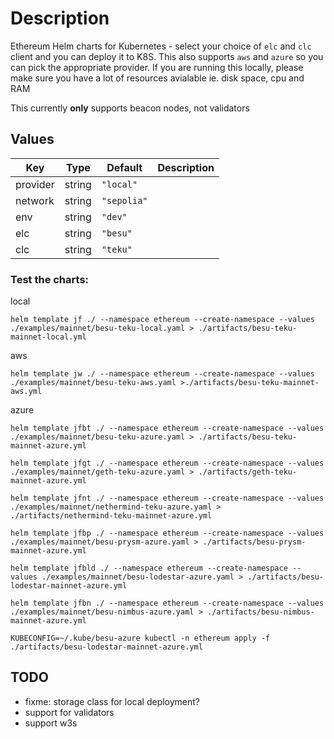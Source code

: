 # Description

Ethereum Helm charts for Kubernetes - select your choice of `elc` and `clc` client and you can deploy it to K8S. This also supports `aws` and `azure` so you can pick the appropriate provider. If you are running this locally, please make sure you have a lot of resources avialable ie. disk space, cpu and RAM

This currently **only** supports beacon nodes, not validators

## Values

| Key      | Type   | Default     | Description |
|----------|--------|-------------|-------------|
| provider | string | `"local"`   |             |
| network  | string | `"sepolia"` |             |
| env      | string | `"dev"`     |             |
| elc      | string | `"besu"`    |             |
| clc      | string | `"teku"`    |             |



### Test the charts:
local
```
helm template jf ./ --namespace ethereum --create-namespace --values ./examples/mainnet/besu-teku-local.yaml > ./artifacts/besu-teku-mainnet-local.yml
```
aws
```
helm template jw ./ --namespace ethereum --create-namespace --values ./examples/mainnet/besu-teku-aws.yaml >./artifacts/besu-teku-mainnet-aws.yml
```
azure
```
helm template jfbt ./ --namespace ethereum --create-namespace --values ./examples/mainnet/besu-teku-azure.yaml > ./artifacts/besu-teku-mainnet-azure.yml

helm template jfgt ./ --namespace ethereum --create-namespace --values ./examples/mainnet/geth-teku-azure.yaml > ./artifacts/geth-teku-mainnet-azure.yml

helm template jfnt ./ --namespace ethereum --create-namespace --values ./examples/mainnet/nethermind-teku-azure.yaml > ./artifacts/nethermind-teku-mainnet-azure.yml

helm template jfbp ./ --namespace ethereum --create-namespace --values ./examples/mainnet/besu-prysm-azure.yaml > ./artifacts/besu-prysm-mainnet-azure.yml

helm template jfbld ./ --namespace ethereum --create-namespace --values ./examples/mainnet/besu-lodestar-azure.yaml > ./artifacts/besu-lodestar-mainnet-azure.yml

helm template jfbn ./ --namespace ethereum --create-namespace --values ./examples/mainnet/besu-nimbus-azure.yaml > ./artifacts/besu-nimbus-mainnet-azure.yml

KUBECONFIG=~/.kube/besu-azure kubectl -n ethereum apply -f ./artifacts/besu-lodestar-mainnet-azure.yml
```

## TODO
- fixme: storage class for local deployment?
- support for validators 
- support w3s



